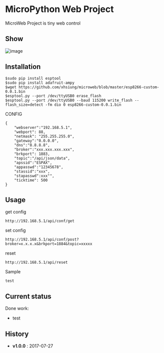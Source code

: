 # MicroPython Web Project

MicroWeb Project is tiny web control 

## Show
![image](https://)

## Installation
```install
$sudo pip install esptool
$sudo pip install adafruit-ampy
$wget https://github.com/xhsiung/microweb/blob/master/esp8266-custom-0.0.1.bin
$esptool.py --port /dev/ttyUSB0 erase_flash
$esptool.py --port /dev/ttyUSB0 --baud 115200 write_flash --flash_size=detect -fm dio 0 esp8266-custom-0.0.1.bin

```

CONFIG
```config
{
    "webserver":"192.168.5.1",
    "webport": 88,
    "netmask": "255.255.255.0",
    "gateway":"0.0.0.0",
    "dns":"8.8.8.8",
    "broker":"xxx.xxx.xxx.xxx",
    "brkport": 1883,
    "topic":"/api/json/data",
    "apssid":"ESPAX",
    "appasswd":"12345678",
    "stassid":"xxx",
    "stapasswd":xxx"",
    "ticktime": 500
}
```

## Usage

get config
```info
http://192.168.5.1/api/conf/get

```

set config 
```
http://192.168.5.1/api/conf/post?broker=x.x.x.x&brkport=1884&topic=xxxxx

```


reset
```
http://192.168.5.1/api/reset
```

Sample
```
test
```

## Current status

Done  work:
* test

## History

* **v1.0.0** : 2017-07-27

